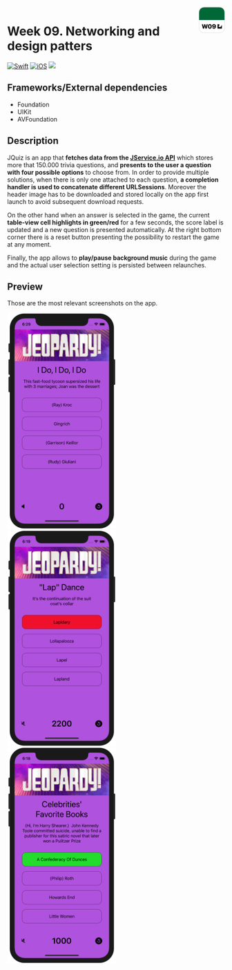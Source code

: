 <!-- Header -->
<img src="../Assets/W09_AppIcon.png" width="60" align="right"/>
<h1>Week 09. Networking and design patters</h1>

[![Swift](https://img.shields.io/badge/Swift-5.0-orange.svg?longCache=true&style=flat&logo=swift)](https://www.swift.org)
[![iOS](https://img.shields.io/badge/iOS-13.5+-lightgrey.svg?longCache=true&?style=flat&logo=apple)](https://developer.apple.com/ios/)
[![](https://img.shields.io/badge/@BEstelrichS-1A94E0.svg?logoColor=white&logo=twitter)](https://twitter.com/BEstelrichS)


<!-- Body -->
## Frameworks/External dependencies
- Foundation
- UIKit
- AVFoundation


## Description
JQuiz is an app that **fetches data from the [JService.io API](http://www.jservice.io)** which stores more that 150.000 trivia questions, and **presents to the user a question with four possible options** to choose from. In order to provide multiple solutions, when there is only one attached to each question, **a completion handler is used to concatenate different URLSessions**. Moreover the header image has to be downloaded and stored locally on the app first launch to avoid subsequent download requests.

On the other hand when an answer is selected in the game, the current **table-view cell highlights in green/red** for a few seconds, the score label is updated and a new question is presented automatically. At the right bottom corner there is a reset button presenting the possibility to restart the game at any moment.

Finally, the app allows to **play/pause background music** during the game and the actual user selection setting is persisted between relaunches.


## Preview
Those are the most relevant screenshots on the app.

<p align="left">
	<img src="../Assets/W09_Screenshot1.png" height="500"/>
	<img src="../Assets/W09_Screenshot2.png" height="500"/>
	<img src="../Assets/W09_Screenshot3.png" height="500"/>
</p>



<!-- Footer -->